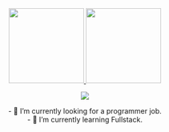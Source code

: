 <div align="center">
  <a href="https://github.com/joaorainier">
  <img height="150em" src="https://github-readme-stats.vercel.app/api?username=joaorainier&show_icons=true&theme=github_dark">
  <img height="150em" src="https://github-readme-stats.vercel.app/api/top-langs/?username=joaorainier&layout=compact&langs_count=7&theme=github_dark"/>
</div>

<p></p>


<p align="center">
  <a href="https://skillicons.dev">
    <img src="https://skillicons.dev/icons?i=windows,photoshop,discord,python,html,css,js,java,react,typescript,nodejs,mysql,mongodb,git,github, &theme=dark" />
  </a>
</p>

<div align="center">
- 🔭 I’m currently looking for a programmer job. 
</div>
<div align="center">
  - 🌱 I’m currently learning Fullstack.
</div>

<!--




-->
